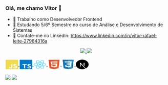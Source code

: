 ### Olá, me chamo Vitor 👋

- 🔭 Trabalho como Desenvolvedor Frontend
- 🌱 Estudando 5/6º Semestre no curso de Análise e Desenvolvimento de Sistemas
- 👯 Contate-me no LinkedIn: https://www.linkedin.com/in/vitor-rafael-leite-27964316a

<div align="center">
  <a href="https://github.com/vitor-dsv">
  <img height="180em" src="https://github-readme-stats.vercel.app/api?username=vitor-dsv&show_icons=true&theme=dracula&include_all_commits=true&count_private=true"/>
  <img height="180em" src="https://github-readme-stats.vercel.app/api/top-langs/?username=vitor-dsv&layout=compact&langs_count=7&theme=dracula"/>
</div>

<div style="display: inline_block"><br>
  <img align="center" alt="Vitor-Js" height="30" width="40" src="https://raw.githubusercontent.com/devicons/devicon/master/icons/javascript/javascript-plain.svg">
  <img align="center" alt="Vitor-Ts" height="30" width="40" src="https://raw.githubusercontent.com/devicons/devicon/master/icons/typescript/typescript-plain.svg">
  <img align="center" alt="Vitor-React" height="30" width="40" src="https://raw.githubusercontent.com/devicons/devicon/master/icons/react/react-original.svg">
  <img align="center" alt="Vitor-HTML" height="30" width="40" src="https://raw.githubusercontent.com/devicons/devicon/master/icons/html5/html5-original.svg">
  <img align="center" alt="Vitor-CSS" height="30" width="40" src="https://raw.githubusercontent.com/devicons/devicon/master/icons/css3/css3-original.svg">
  <img align="center" alt="Vitor-Nextjs" height="30" width="40" src="https://raw.githubusercontent.com/devicons/devicon/master/icons/nextjs/nextjs-original.svg">
</div>

<br>

<div>  
  <a href = "mailto:rafaelleite525@gmail.com"><img src="https://img.shields.io/badge/-Gmail-%23333?style=for-the-badge&logo=gmail&logoColor=white" target="_blank"></a>
  <a href="https://www.linkedin.com/in/vitor-rafael-leite-27964316a" target="_blank"><img src="https://img.shields.io/badge/-LinkedIn-%230077B5?style=for-the-badge&logo=linkedin&logoColor=white" target="_blank"></a> 
</div>
